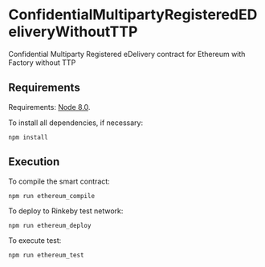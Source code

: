 # ConfidentialMultipartyRegisteredEDeliveryWithoutTTP
Confidential Multiparty Registered eDelivery contract for Ethereum with Factory without TTP

## Requirements
Requirements: [Node 8.0](https://nodejs.org/en/download/).

To install all dependencies, if necessary:
```
npm install
```
## Execution
To compile the smart contract:
```
npm run ethereum_compile
```

To deploy to Rinkeby test network:
```
npm run ethereum_deploy
```

To execute test:
```
npm run ethereum_test
```
